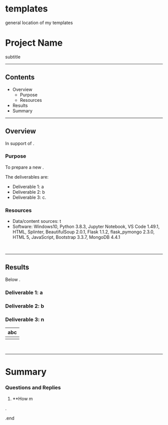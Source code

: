 # templates
general location of my templates

# Project Name 
subtitle 

---

## Contents 
  * Overview
    - Purpose
    - Resources
  * Results
  * Summary
 

---  

## Overview 
  
  In support of . 

   ### Purpose
   To prepare a new . 
  
   The deliverables are: 
   - Deliverable 1: a
   - Deliverable 2: b
   - Deliverable 3: c.
  
   
  
   ### Resources
  * Data/content sources: t 
  * Software: Windows10, Python 3.8.3, Jupyter Notebook, VS Code 1.49.1, HTML, Splinter, BeautifulSoup 2.0.1, Flask 1.1.2, flask_pymongo 2.3.0, HTML 5, JavaScript, Bootstrap 3.3.7, MongoDB 4.4.1
  
<br>

--- 

## Results

   Below . 

### Deliverable 1: a

### Deliverable 2: b 

### Deliverable 3: n 




 
   | **abc** |
   | :---: |
   | ![]() |




<br>

---

# Summary

### Questions and Replies 
  1. **How m






.

.end
